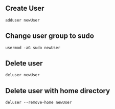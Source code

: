 ## Create User

`adduser newUser`

## Change user group to sudo

`usermod -aG sudo newUser`

## Delete user

`deluser newUser`

## Delete user with home directory

`deluser --remove-home newUser`
